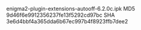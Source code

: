 enigma2-plugin-extensions-autooff-6.2.0c.ipk
MD5 9d46f6e9912356237fe13f5292cd97bc
SHA 3e6d4bbf4a365dda6b67ec997b4f8923ffb7dee2

